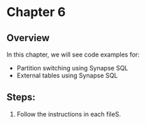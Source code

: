 # Chapter 6

## Overview
In this chapter, we will see code examples for: 

* Partition switching using Synapse SQL
* External tables using Synapse SQL


## Steps:
1. Follow the instructions in each fileS.

